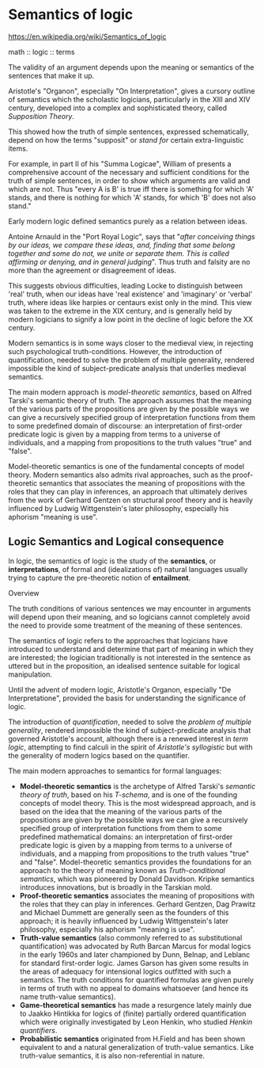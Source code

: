 # Semantics of logic

https://en.wikipedia.org/wiki/Semantics_of_logic

math :: logic :: terms

The validity of an argument depends upon the meaning or semantics of the sentences that make it up.

Aristotle's "Organon", especially "On Interpretation", gives a cursory outline of semantics which the scholastic logicians, particularly in the XIII and XIV century, developed into a complex and sophisticated theory, called _Supposition Theory_.

This showed how the truth of simple sentences, expressed schematically, depend on how the terms "supposit" or _stand for_ certain extra-linguistic items.

For example, in part II of his "Summa Logicae", William of presents a comprehensive account of the necessary and sufficient conditions for the truth of simple sentences, in order to show which arguments are valid and which are not. Thus "every A is B' is true iff there is something for which 'A' stands, and there is nothing for which 'A' stands, for which 'B' does not also stand."

Early modern logic defined semantics purely as a relation between ideas.

Antoine Arnauld in the "Port Royal Logic", says that "_after conceiving things by our ideas, we compare these ideas, and, finding that some belong together and some do not, we unite or separate them. This is called affirming or denying, and in general judging_". Thus truth and falsity are no more than the agreement or disagreement of ideas.

This suggests obvious difficulties, leading Locke to distinguish between 'real' truth, when our ideas have 'real existence' and 'imaginary' or 'verbal' truth, where ideas like harpies or centaurs exist only in the mind. This view was taken to the extreme in the XIX century, and is generally held by modern logicians to signify a low point in the decline of logic before the XX century. 

Modern semantics is in some ways closer to the medieval view, in rejecting such psychological truth-conditions. However, the introduction of quantification, needed to solve the problem of multiple generality, rendered impossible the kind of subject-predicate analysis that underlies medieval semantics.

The main modern approach is _model-theoretic semantics_, based on Alfred Tarski's semantic theory of truth. The approach assumes that the meaning of the various parts of the propositions are given by the possible ways we can give a recursively specified group of interpretation functions from them to some predefined domain of discourse: an interpretation of first-order predicate logic is given by a mapping from terms to a universe of individuals, and a mapping from propositions to the truth values "true" and "false".

Model-theoretic semantics is one of the fundamental concepts of model theory. Modern semantics also admits rival approaches, such as the proof-theoretic semantics that associates the meaning of propositions with the roles that they can play in inferences, an approach that ultimately derives from the work of Gerhard Gentzen on structural proof theory and is heavily influenced by Ludwig Wittgenstein's later philosophy, especially his aphorism "meaning is use". 


## Logic Semantics and Logical consequence

In logic, the semantics of logic is the study of the __semantics__, or __interpretations__, of formal and (idealizations of) natural languages usually trying to capture the pre-theoretic notion of __entailment__.


Overview

The truth conditions of various sentences we may encounter in arguments will depend upon their meaning, and so logicians cannot completely avoid the need to provide some treatment of the meaning of these sentences.

The semantics of logic refers to the approaches that logicians have introduced to understand and determine that part of meaning in which they are interested; the logician traditionally is not interested in the sentence as uttered but in the proposition, an idealised sentence suitable for logical manipulation.

Until the advent of modern logic, Aristotle's Organon, especially "De Interpretatione", provided the basis for understanding the significance of logic.

The introduction of _quantification_, needed to solve the _problem of multiple generality_, rendered impossible the kind of subject-predicate analysis that governed Aristotle's account, although there is a renewed interest in _term logic_, attempting to find calculi in the spirit of _Aristotle's syllogistic_ but with the generality of modern logics based on the quantifier.


The main modern approaches to semantics for formal languages:
- __Model-theoretic semantics__ is the archetype of Alfred Tarski's _semantic theory of truth_, based on his _T-schema_, and is one of the founding concepts of model theory. This is the most widespread approach, and is based on the idea that the meaning of the various parts of the propositions are given by the possible ways we can give a recursively specified group of interpretation functions from them to some predefined mathematical domains: an interpretation of first-order predicate logic is given by a mapping from terms to a universe of individuals, and a mapping from propositions to the truth values "true" and "false". Model-theoretic semantics provides the foundations for an approach to the theory of meaning known as _Truth-conditional semantics_, which was pioneered by Donald Davidson. Kripke semantics introduces innovations, but is broadly in the Tarskian mold.
- __Proof-theoretic semantics__ associates the meaning of propositions with the roles that they can play in inferences. Gerhard Gentzen, Dag Prawitz and Michael Dummett are generally seen as the founders of this approach; it is heavily influenced by Ludwig Wittgenstein's later philosophy, especially his aphorism "meaning is use".
- __Truth-value semantics__ (also commonly referred to as substitutional quantification) was advocated by Ruth Barcan Marcus for modal logics in the early 1960s and later championed by Dunn, Belnap, and Leblanc for standard first-order logic. James Garson has given some results in the areas of adequacy for intensional logics outfitted with such a semantics. The truth conditions for quantified formulas are given purely in terms of truth with no appeal to domains whatsoever (and hence its name truth-value semantics).
- __Game-theoretical semantics__ has made a resurgence lately mainly due to Jaakko Hintikka for logics of (finite) partially ordered quantification which were originally investigated by Leon Henkin, who studied _Henkin quantifiers_.
- __Probabilistic semantics__ originated from H.Field and has been shown equivalent to and a natural generalization of truth-value semantics. Like truth-value semantics, it is also non-referential in nature.

